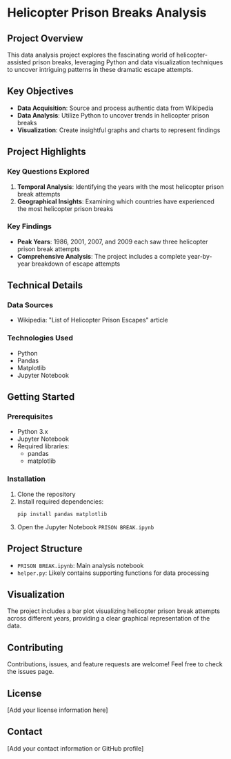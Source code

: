 # Helicopter Prison Breaks Analysis

## Project Overview

This data analysis project explores the fascinating world of helicopter-assisted prison breaks, leveraging Python and data visualization techniques to uncover intriguing patterns in these dramatic escape attempts.

## Key Objectives

- **Data Acquisition**: Source and process authentic data from Wikipedia
- **Data Analysis**: Utilize Python to uncover trends in helicopter prison breaks
- **Visualization**: Create insightful graphs and charts to represent findings

## Project Highlights

### Key Questions Explored

1. **Temporal Analysis**: Identifying the years with the most helicopter prison break attempts
2. **Geographical Insights**: Examining which countries have experienced the most helicopter prison breaks

### Key Findings

- **Peak Years**: 1986, 2001, 2007, and 2009 each saw three helicopter prison break attempts
- **Comprehensive Analysis**: The project includes a complete year-by-year breakdown of escape attempts

## Technical Details

### Data Sources
- Wikipedia: "List of Helicopter Prison Escapes" article

### Technologies Used
- Python
- Pandas
- Matplotlib
- Jupyter Notebook

## Getting Started

### Prerequisites
- Python 3.x
- Jupyter Notebook
- Required libraries:
  - pandas
  - matplotlib

### Installation
1. Clone the repository
2. Install required dependencies:
   ```
   pip install pandas matplotlib
   ```
3. Open the Jupyter Notebook `PRISON BREAK.ipynb`

## Project Structure
- `PRISON BREAK.ipynb`: Main analysis notebook
- `helper.py`: Likely contains supporting functions for data processing

## Visualization
The project includes a bar plot visualizing helicopter prison break attempts across different years, providing a clear graphical representation of the data.

## Contributing
Contributions, issues, and feature requests are welcome! Feel free to check the issues page.

## License
[Add your license information here]

## Contact
[Add your contact information or GitHub profile]
